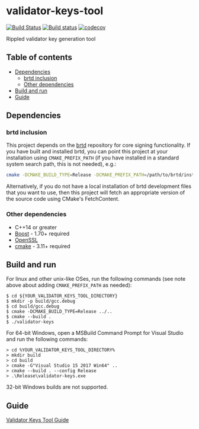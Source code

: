 # validator-keys-tool

[![Build Status](https://travis-ci.org/ripple/validator-keys-tool.svg?branch=master)](https://travis-ci.org/ripple/validator-keys-tool)
[![Build status](https://ci.appveyor.com/api/projects/status/dd42bs8pfao8k82p/branch/master?svg=true)](https://ci.appveyor.com/project/ripple/validator-keys-tool)
[![codecov](https://codecov.io/gh/ripple/validator-keys-tool/branch/master/graph/badge.svg)](https://codecov.io/gh/ripple/validator-keys-tool)

Rippled validator key generation tool

## Table of contents

* [Dependencies](#dependencies)
  * [brtd inclusion](#brtd-inclusion)
  * [Other dependencies](#other-dependencies)
* [Build and run](#build-and-run)
* [Guide](#guide)

## Dependencies

### brtd inclusion

This project depends on the [brtd](https://github.com/ripple/brtd.git) repository for core signing functionality. If you have built and installed brtd, you can point this project at your installation using `CMAKE_PREFIX_PATH` (if you have installed in a standard system search path, this is not needed), e.g.:

```sh
cmake -DCMAKE_BUILD_TYPE=Release -DCMAKE_PREFIX_PATH=/path/to/brtd/installation/root ../..
```

Alternatively, if you do not have a local installation of brtd development files that you want to use, then this project will fetch an appropriate version of the source code using CMake's FetchContent.

### Other dependencies

* C++14 or greater
* [Boost](http://www.boost.org/) - 1.70+ required
* [OpenSSL](https://www.openssl.org/) 
* [cmake](https://cmake.org) - 3.11+ required

## Build and run

For linux and other unix-like OSes, run the following commands (see note above about adding `CMAKE_PREFIX_PATH` as needed):

```
$ cd ${YOUR_VALIDATOR_KEYS_TOOL_DIRECTORY}
$ mkdir -p build/gcc.debug
$ cd build/gcc.debug
$ cmake -DCMAKE_BUILD_TYPE=Release ../..
$ cmake --build .
$ ./validator-keys
```

For 64-bit Windows, open a MSBuild Command Prompt for Visual Studio
and run the following commands:

```
> cd %YOUR_VALIDATOR_KEYS_TOOL_DIRECTORY%
> mkdir build
> cd build
> cmake -G"Visual Studio 15 2017 Win64" ..
> cmake --build . --config Release
> .\Release\validator-keys.exe
```

32-bit Windows builds are not supported.

## Guide

[Validator Keys Tool Guide](doc/validator-keys-tool-guide.md)
